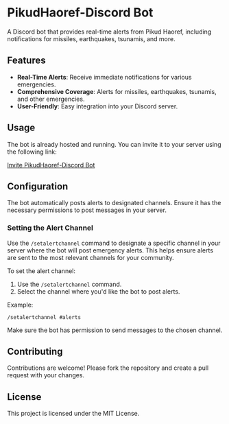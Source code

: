 # PikudHaoref-Discord Bot

A Discord bot that provides real-time alerts from Pikud Haoref, including notifications for missiles, earthquakes, tsunamis, and more.

## Features

- **Real-Time Alerts**: Receive immediate notifications for various emergencies.
- **Comprehensive Coverage**: Alerts for missiles, earthquakes, tsunamis, and other emergencies.
- **User-Friendly**: Easy integration into your Discord server.

## Usage

The bot is already hosted and running. You can invite it to your server using the following link:

[Invite PikudHaoref-Discord Bot](https://discord.com/oauth2/authorize?client_id=1243267756900749422&permissions=8&scope=bot+applications.commands)

## Configuration

The bot automatically posts alerts to designated channels. Ensure it has the necessary permissions to post messages in your server.

### Setting the Alert Channel

Use the `/setalertchannel` command to designate a specific channel in your server where the bot will post emergency alerts. This helps ensure alerts are sent to the most relevant channels for your community.

To set the alert channel:

1. Use the `/setalertchannel` command.
2. Select the channel where you'd like the bot to post alerts.

Example:

```
/setalertchannel #alerts
```

Make sure the bot has permission to send messages to the chosen channel.

## Contributing

Contributions are welcome! Please fork the repository and create a pull request with your changes.

## License

This project is licensed under the MIT License.